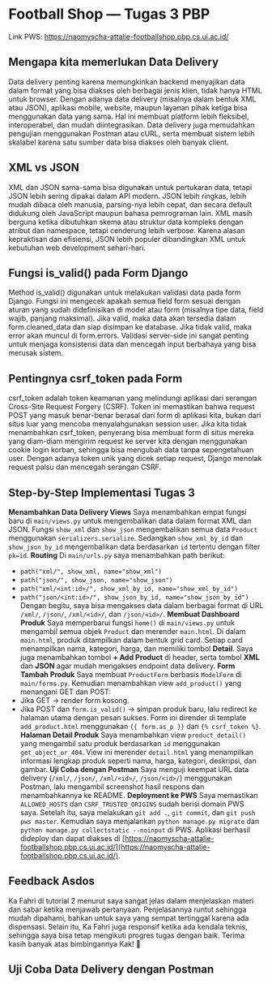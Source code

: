 # Football Shop — Tugas 3 PBP
Link PWS: https://naomyscha-attalie-footballshop.pbp.cs.ui.ac.id/

## Mengapa kita memerlukan Data Delivery
Data delivery penting karena memungkinkan backend menyajikan data dalam format yang bisa diakses oleh berbagai jenis klien, tidak hanya HTML untuk browser. Dengan adanya data delivery (misalnya dalam bentuk XML atau JSON), aplikasi mobile, website, maupun layanan pihak ketiga bisa menggunakan data yang sama. Hal ini membuat platform lebih fleksibel, interoperabel, dan mudah diintegrasikan. Data delivery juga memudahkan pengujian menggunakan Postman atau cURL, serta membuat sistem lebih skalabel karena satu sumber data bisa diakses oleh banyak client.

## XML vs JSON
XML dan JSON sama-sama bisa digunakan untuk pertukaran data, tetapi JSON lebih sering dipakai dalam API modern. JSON lebih ringkas, lebih mudah dibaca oleh manusia, parsing-nya lebih cepat, dan secara default didukung oleh JavaScript maupun bahasa pemrograman lain. XML masih berguna ketika dibutuhkan skema atau struktur data kompleks dengan atribut dan namespace, tetapi cenderung lebih verbose. Karena alasan kepraktisan dan efisiensi, JSON lebih populer dibandingkan XML untuk kebutuhan web development sehari-hari.

## Fungsi is_valid() pada Form Django
Method is_valid() digunakan untuk melakukan validasi data pada form Django. Fungsi ini mengecek apakah semua field form sesuai dengan aturan yang sudah didefinisikan di model atau form (misalnya tipe data, field wajib, panjang maksimal). Jika valid, maka data akan tersedia dalam form.cleaned_data dan siap disimpan ke database. Jika tidak valid, maka error akan muncul di form.errors. Validasi server-side ini sangat penting untuk menjaga konsistensi data dan mencegah input berbahaya yang bisa merusak sistem.

## Pentingnya csrf_token pada Form
csrf_token adalah token keamanan yang melindungi aplikasi dari serangan Cross-Site Request Forgery (CSRF). Token ini memastikan bahwa request POST yang masuk benar-benar berasal dari form di aplikasi kita, bukan dari situs luar yang mencoba menyalahgunakan session user. Jika kita tidak menambahkan csrf_token, penyerang bisa membuat form di situs mereka yang diam-diam mengirim request ke server kita dengan menggunakan cookie login korban, sehingga bisa mengubah data tanpa sepengetahuan user. Dengan adanya token unik yang dicek setiap request, Django menolak request palsu dan mencegah serangan CSRF.

## Step-by-Step Implementasi Tugas 3
**Menambahkan Data Delivery Views**
Saya menambahkan empat fungsi baru di `main/views.py` untuk mengembalikan data dalam format XML dan JSON. Fungsi `show_xml` dan `show_json` mengembalikan semua data `Product` menggunakan `serializers.serialize`. Sedangkan `show_xml_by_id` dan `show_json_by_id` mengembalikan data berdasarkan `id` tertentu dengan filter `pk=id`.
**Routing**
Di `main/urls.py` saya menambahkan path berikut:
* `path("xml/", show_xml, name="show_xml")`
* `path("json/", show_json, name="show_json")`
* `path("xml/<int:id>/", show_xml_by_id, name="show_xml_by_id")`
* `path("json/<int:id>/", show_json_by_id, name="show_json_by_id")`
Dengan begitu, saya bisa mengakses data dalam berbagai format di URL `/xml/`, `/json/`, `/xml/<id>/`, dan `/json/<id>/`.
**Membuat Dashboard Produk**
Saya memperbarui fungsi `home()` di `main/views.py` untuk mengambil semua objek `Product` dan merender `main.html`. Di dalam `main.html`, produk ditampilkan dalam bentuk grid card. Setiap card menampilkan nama, kategori, harga, dan memiliki tombol **Detail**. Saya juga menambahkan tombol **+ Add Product** di header, serta tombol **XML** dan **JSON** agar mudah mengakses endpoint data delivery.
**Form Tambah Produk**
Saya membuat `ProductForm` berbasis `ModelForm` di `main/forms.py`. Kemudian menambahkan view `add_product()` yang menangani GET dan POST:
* Jika GET → render form kosong.
* Jika POST dan `form.is_valid()` → simpan produk baru, lalu redirect ke halaman utama dengan pesan sukses.
Form ini dirender di template `add_product.html` menggunakan `{{ form.as_p }}` dan `{% csrf_token %}`.
**Halaman Detail Produk**
Saya menambahkan view `product_detail()` yang mengambil satu produk berdasarkan `id` menggunakan `get_object_or_404`. View ini merender `detail.html` yang menampilkan informasi lengkap produk seperti nama, harga, kategori, deskripsi, dan gambar.
**Uji Coba dengan Postman**
Saya menguji keempat URL data delivery (`/xml/`, `/json/`, `/xml/<id>/`, `/json/<id>/`) menggunakan Postman, lalu mengambil screenshot hasil respons dan menambahkannya ke README.
**Deployment ke PWS**
Saya memastikan `ALLOWED_HOSTS` dan `CSRF_TRUSTED_ORIGINS` sudah berisi domain PWS saya. Setelah itu, saya melakukan `git add .`, `git commit`, dan `git push pws master`. Kemudian saya menjalankan `python manage.py migrate` dan `python manage.py collectstatic --noinput` di PWS. Aplikasi berhasil dideploy dan dapat diakses di [https://naomyscha-attalie-footballshop.pbp.cs.ui.ac.id/](https://naomyscha-attalie-footballshop.pbp.cs.ui.ac.id/).

## Feedback Asdos
Ka Fahri di tutorial 2 menurut saya sangat jelas dalam menjelaskan materi dan sabar ketika menjawab pertanyaan. Penjelasannya runtut sehingga mudah dipahami, bahkan untuk saya yang sempat tertinggal karena ada dispensasi. Selain itu, Ka Fahri juga responsif ketika ada kendala teknis, sehingga saya bisa tetap mengikuti progres tugas dengan baik. Terima kasih banyak atas bimbingannya Kak! 🙏

## Uji Coba Data Delivery dengan Postman
